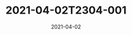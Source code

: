---
date: 2021-04-02
title: 2021-04-02T2304-001
hero: 2021/2021-04-02T2304-001.jpeg

# briefly describe the image…
alt: ''

# insert the closed caption text after the three-dash break…
# (include line-breaks, punctuation, and capitalization)
---